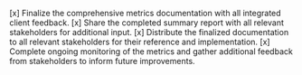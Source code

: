 [x] Finalize the comprehensive metrics documentation with all integrated client feedback.
[x] Share the completed summary report with all relevant stakeholders for additional input.
[x] Distribute the finalized documentation to all relevant stakeholders for their reference and implementation.
[x] Complete ongoing monitoring of the metrics and gather additional feedback from stakeholders to inform future improvements.